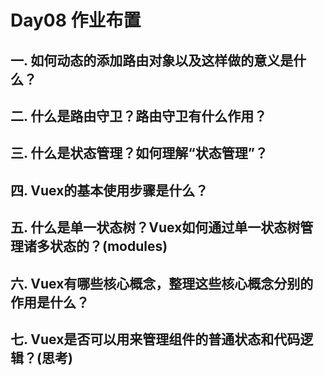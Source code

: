 # Day08 作业布置

## 一. 如何动态的添加路由对象以及这样做的意义是什么？







## 二. 什么是路由守卫？路由守卫有什么作用？







## 三. 什么是状态管理？如何理解“状态管理”？







## 四. Vuex的基本使用步骤是什么？







## 五. 什么是单一状态树？Vuex如何通过单一状态树管理诸多状态的？(modules)







## 六. Vuex有哪些核心概念，整理这些核心概念分别的作用是什么？







## 七. Vuex是否可以用来管理组件的普通状态和代码逻辑？(思考)























































